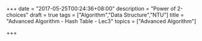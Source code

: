+++
date = "2017-05-25T00:24:36+08:00"
description = "Power of 2-choices"
draft = true
tags = ["Algorithm","Data Structure","NTU"]
title = "Advanced Algorithm - Hash Table - Lec3"
topics = ["Advanced Algorithm"]

+++

